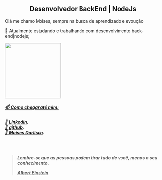 <h2 align="center"> 
	Desenvolvedor BackEnd | NodeJs
</h2>
 <p> Olá me chamo Moises, sempre na busca de aprendizado e evoução <p>

<p>🌱 Atualmente estudando e trabalhando com desenvolvimento back-end|nodejs;<p>
	
<div>
  <a href="https://github.com/MoisesDarlison">
  <img height="180em" src="https://github-readme-stats.vercel.app/api/top-langs/?username=MoisesDarlison&layout=compact&langs_count=8&theme=dracula">
</div>
	

<h5>📫 Como chegar até mim:<h5>
<a href="https://www.linkedin.com/in/moises-darlison/">🔗 Linkedin</a>.<br/>
<a href="https://github.com/MoisesDarlison/MoisesDarlison/">🔗 github</a>.<br/>
<a href="mailto:moisesdarlison91@gmail.com">📧 Moises Darlison</a>.<br/>
<br/>  <br/>  <br/>
  
<blockquote cite=Albert Einstein>
  <p> Lembre-se que as pessoas podem tirar tudo de você, menos o seu conhecimento.</p>
  <u>Albert Einstein</u>
</blockquote>




<!--
**MoisesDarlison/MoisesDarlison** is a ✨ _special_ ✨ repository because its `README.md` (this file) appears on your GitHub profile.

Here are some ideas to get you started:

- 🔭 I’m currently working on 
- 🌱 I’m currently learning ...
- 👯 I’m looking to collaborate on ...
- 🤔 I’m looking for help with ...
- 💬 Ask me about ...
- 📫 How to reach me: ...
- 😄 Pronouns: ...
- ⚡ Fun fact: ...
-->
